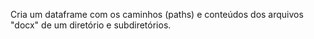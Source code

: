 Cria um dataframe com os caminhos (paths) e conteúdos dos arquivos "docx" de um diretório e subdiretórios.
